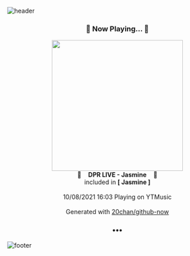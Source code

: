 ![header](https://capsule-render.vercel.app/api?type=wave&height=170&section=header&text=Hi.%20I'm%20SHIFT&fontColor=090707&fontAlignX=45&fontAlignY=65&fontSize=100)

<h3 align="center">🎵 Now Playing... 🎵</h3>
<p align="center">
  <a href="https://music.youtube.com/watch?v=6d-ygS1tKuU">
    <img width="300" src="https://lh3.googleusercontent.com/_A2CLQOvHF4faDt0iIvoV7os6ED2H2g1q_QKktHH5EzWIxyFfEL25dZ1QqBsxppV3ekIYtVweA5AGhAByA">
  </a>
  <br>
  🎵&nbsp&nbsp&nbsp <b>DPR LIVE - Jasmine</b> &nbsp&nbsp&nbsp🎵
  <br>
  included in <b>[ Jasmine ]</b>
  
  <br />
  <br />
  10/08/2021 16:03 Playing on YTMusic
  <br />
  <br />
  Generated with <a href="https://github.com/20chan/github-now">20chan/github-now</a>
</p>

<h3 align="center">•••</h3>

![footer](https://capsule-render.vercel.app/api?type=wave&height=150&section=footer)
